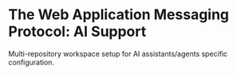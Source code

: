 # The Web Application Messaging Protocol: AI Support

Multi-repository workspace setup for AI assistants/agents specific configuration.
